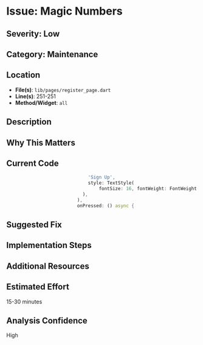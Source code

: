 # Issue: Magic Numbers

## Severity: Low

## Category: Maintenance

## Location
- **File(s)**: `lib/pages/register_page.dart`
- **Line(s)**: 251-251
- **Method/Widget**: `all`

## Description


## Why This Matters


## Current Code
```dart
                              'Sign Up',
                              style: TextStyle(
                                  fontSize: 16, fontWeight: FontWeight.bold),
                            ),
                          ),
                          onPressed: () async {
```

## Suggested Fix


## Implementation Steps


## Additional Resources


## Estimated Effort
15-30 minutes

## Analysis Confidence
High
